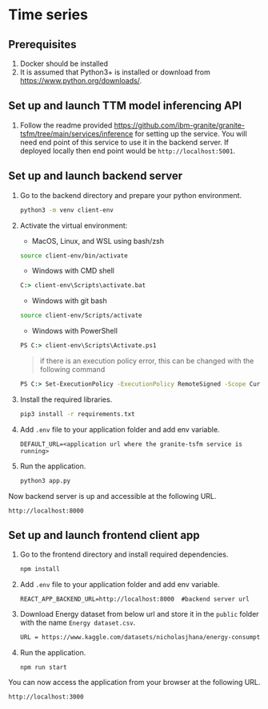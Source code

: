 # Time series

## Prerequisites

1. Docker should be installed
2. It is assumed that Python3+ is installed or download from <https://www.python.org/downloads/>.

## Set up and launch TTM model inferencing API

1. Follow the readme provided https://github.com/ibm-granite/granite-tsfm/tree/main/services/inference for setting up the service. You will need end point of this service to use it in the backend server. If deployed locally then end point would be `http://localhost:5001`.

## Set up and launch backend server

1. Go to the backend directory and prepare your python environment.

   ```sh
   python3 -m venv client-env
   ```

2. Activate the virtual environment:

   - MacOS, Linux, and WSL using bash/zsh

   ```sh
   source client-env/bin/activate
   ```

   - Windows with CMD shell

   ```cmd
   C:> client-env\Scripts\activate.bat
   ```

   - Windows with git bash

   ```sh
   source client-env/Scripts/activate
   ```

   - Windows with PowerShell

   ```cmd
   PS C:> client-env\Scripts\Activate.ps1
   ```

   > if there is an execution policy error, this can be changed with the following command

   ```cmd
   PS C:> Set-ExecutionPolicy -ExecutionPolicy RemoteSigned -Scope CurrentUser
   ```

3. Install the required libraries.

   ```sh
   pip3 install -r requirements.txt
   ```
4. Add `.env` file to your application folder and add env variable.

   ```
   DEFAULT_URL=<application url where the granite-tsfm service is running>
   ```

5. Run the application.

   ```sh
   python3 app.py
   ```

Now backend server is up and accessible at the following URL.

```url
http://localhost:8000
```

## Set up and launch frontend client app

1. Go to the frontend directory and install required dependencies.

   ```sh
   npm install
   ```

2. Add `.env` file to your application folder and add env variable.
   ```
   REACT_APP_BACKEND_URL=http://localhost:8000  #backend server url
   ```

3. Download Energy dataset from below url and store it in the `public` folder with the name `Energy dataset.csv`.
   
   ```sh
   URL = https://www.kaggle.com/datasets/nicholasjhana/energy-consumption-generation-prices-and-weather
   ```

4. Run the application.

   ```
   npm run start
   ```

You can now access the application from your browser at the following URL.

```url
http://localhost:3000
```